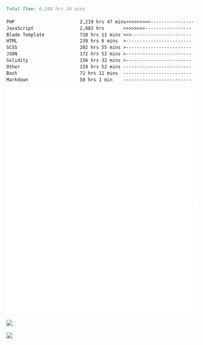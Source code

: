 <!--START_SECTION:waka-->

```markdown
Total Time: 6,248 hrs 34 mins

PHP                        2,219 hrs 47 mins>>>>>>>>>----------------   34.86 %
JavaScript                 2,083 hrs       >>>>>>>>-----------------   32.71 %
Blade Template             710 hrs 11 mins >>>----------------------   11.15 %
HTML                       239 hrs 6 mins  >------------------------   03.75 %
SCSS                       202 hrs 55 mins >------------------------   03.19 %
JSON                       172 hrs 52 mins >------------------------   02.71 %
Solidity                   156 hrs 32 mins >------------------------   02.46 %
Other                      119 hrs 52 mins -------------------------   01.88 %
Bash                       72 hrs 11 mins  -------------------------   01.13 %
Markdown                   50 hrs 1 min    -------------------------   00.79 %
```

<!--END_SECTION:waka-->

![](https://raw.githubusercontent.com/DrMaxis/github-stats-transparent/output/generated/overview.svg)
![](https://raw.githubusercontent.com/DrMaxis/github-stats-transparent/output/generated/languages.svg)

![](https://git-readme-stats-drmaxis-projects.vercel.app/api?username=drmaxis&show_icons=true&theme=outrun&count_private=true&show=reviews,discussions_started,discussions_answered,prs_merged,prs_merged_percentage&custom_title=2024%20Github%20Rank)
 
<a href="https://count.getloli.com/"><img src="https://count.getloli.com/get/@:maxis-the-alchemist?theme=rule34"></a>
<!-- https://count.getloli.com/get/@alchemist?theme=rule34 -->
<br>

